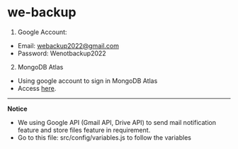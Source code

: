 # we-backup

1. Google Account:

- Email: webackup2022@gmail.com
- Password: Wenotbackup2022

2. MongoDB Atlas

- Using google account to sign in MongoDB Atlas
- Access [here](https://www.mongodb.com/atlas/database).

---

**Notice**

- We using Google API (Gmail API, Drive API) to send mail notification feature and store files feature in requirement.
- Go to this file: src/config/variables.js to follow the variables
